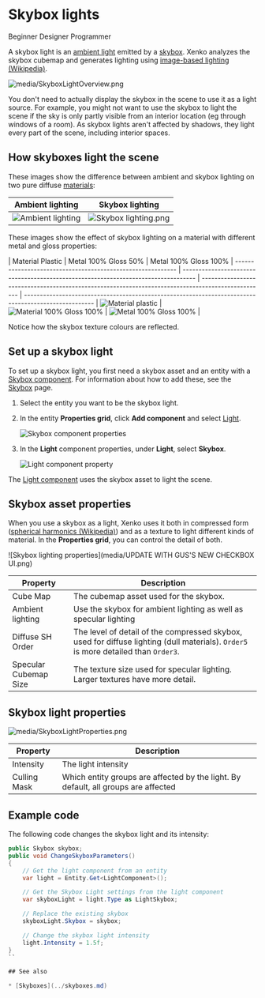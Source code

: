 # Skybox lights

<span class="label label-doc-level">Beginner</span>
<span class="label label-doc-audience">Designer</span>
<span class="label label-doc-audience">Programmer</span>

A skybox light is an [ambient light](ambient-lights.md) emitted by a [skybox](../skyboxes.md). Xenko analyzes the skybox cubemap and generates lighting using [image-based lighting (Wikipedia)](https://en.wikipedia.org/wiki/Image-based_lighting).

![media/SkyboxLightOverview.png](media/SkyboxLightOverview.png)

You don't need to actually display the skybox in the scene to use it as a light source. For example, you might not want to use the skybox to light the scene if the sky is only partly visible from an interior location (eg through windows of a room). As skybox lights aren't affected by shadows, they light every part of the scene, including interior spaces.

## How skyboxes light the scene

These images show the difference between ambient and skybox lighting on two pure diffuse [materials](../materials/index.md):

| Ambient lighting                                     | Skybox lighting     
| ---------------------------------------------------- | -------------------------------
| ![Ambient lighting](media/AmbientLight.png)  | ![Skybox lighting.png](media/SkyboxLight-MaterialPureDiffuse.png)  |                                                           |                        
These images show the effect of skybox lighting on a material with different metal and gloss properties:

| Material Plastic    | Metal 100% Gloss 50%                                                                                    | Metal 100% Gloss 100%                                                                                      |
----------------------------------------------------------- | ---------------------------------------------------------------------------------- | -------------------------------------------------------------------------------------------------- | ---------------------------------------------------------------------------------------------------- |
 ![Material plastic](media/SkyboxLight-MaterialPlastic.png)  | ![Material 100% Gloss 100%](media/SkyboxLight-MaterialMetal100Gloss50.png)  | ![Metal 100% Gloss 100%](media/SkyboxLight-MaterialMetal100Gloss100.png)  |

Notice how the skybox texture colours are reflected.

## Set up a skybox light

To set up a skybox light, you first need a skybox asset and an entity with a [Skybox component](xref:SiliconStudio.Xenko.Engine.SkyboxComponent). For information about how to add these, see the [Skybox](../skyboxes.md) page.

1. Select the entity you want to be the skybox light.

2. In the entity **Properties grid**, click **Add component** and select [Light](xref:SiliconStudio.Xenko.Engine.LightComponent).

    ![Skybox component properties](media/skybox-add-light-component.png)

3. In the **Light** component properties, under **Light**, select **Skybox**.

    ![Light component property](media/light-component-property.png)

The [Light component](xref:SiliconStudio.Xenko.Engine.LightComponent) uses the skybox asset to light the scene.

## Skybox asset properties

When you use a skybox as a light, Xenko uses it both in compressed form ([spherical harmonics (Wikipedia)](https://en.wikipedia.org/wiki/Spherical_harmonics)) and as a texture to light different kinds of material. In the **Properties grid**, you can control the detail of both.

![Skybox lighting properties](media/UPDATE WITH GUS'S NEW CHECKBOX UI.png)

| Property     | Description                                                                                                                                                                                    |
| ------------ | ---------------------------------------------------------------------------------------------------------------------------------------------------------------------------------------------- |
| Cube Map |  The cubemap asset used for the skybox. 
| Ambient lighting      |  Use the skybox for ambient lighting as well as specular lighting
| Diffuse SH Order  | The level of detail of the compressed skybox, used for diffuse lighting (dull materials). `Order5` is more detailed than `Order3`. |
| Specular Cubemap Size | The texture size used for specular lighting. Larger textures have more detail. |

## Skybox light properties

![media/SkyboxLightProperties.png](media/SkyboxLightProperties.png) 

| Property     | Description   |
| ------------ | ---------------------------------------------------------------------------------------------------------------------------------------------------------------------------------------------- |
| Intensity    | The light intensity |
| Culling Mask | Which entity groups are affected by the light. By default, all groups are affected                                                                                                   |

## Example code

The following code changes the skybox light and its intensity:

```cs
public Skybox skybox;
public void ChangeSkyboxParameters()
{
    // Get the light component from an entity
	var light = Entity.Get<LightComponent>();

	// Get the Skybox Light settings from the light component
	var skyboxLight = light.Type as LightSkybox;

	// Replace the existing skybox
	skyboxLight.Skybox = skybox;

	// Change the skybox light intensity
	light.Intensity = 1.5f;
}
``

## See also

* [Skyboxes](../skyboxes.md)
